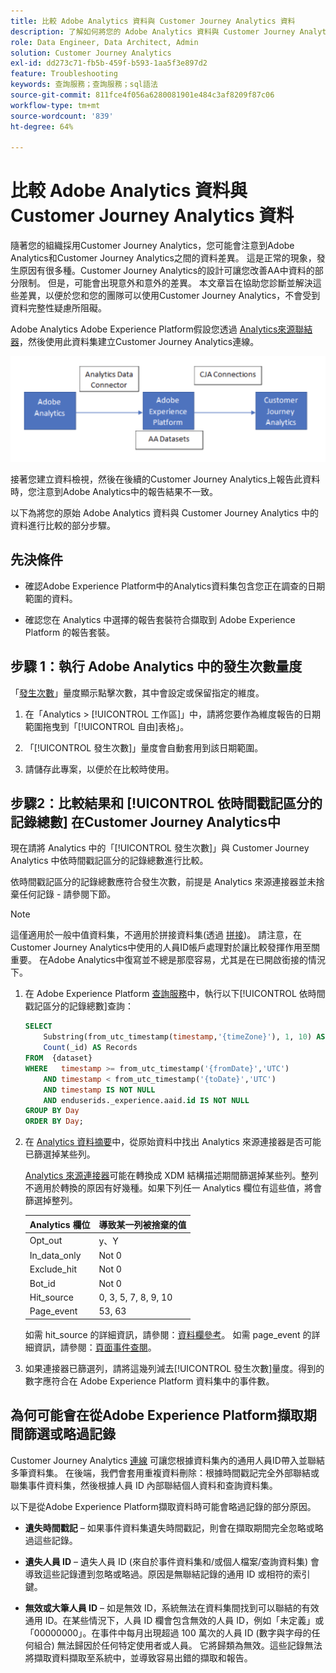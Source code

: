```yaml
---
title: 比較 Adobe Analytics 資料與 Customer Journey Analytics 資料
description: 了解如何將您的 Adobe Analytics 資料與 Customer Journey Analytics 中的資料進行比較
role: Data Engineer, Data Architect, Admin
solution: Customer Journey Analytics
exl-id: dd273c71-fb5b-459f-b593-1aa5f3e897d2
feature: Troubleshooting
keywords: 查詢服務；查詢服務；sql語法
source-git-commit: 811fce4f056a6280081901e484c3af8209f87c06
workflow-type: tm+mt
source-wordcount: '839'
ht-degree: 64%

---
```


# 比較 Adobe Analytics 資料與 Customer Journey Analytics 資料

隨著您的組織採用Customer Journey Analytics，您可能會注意到Adobe Analytics和Customer Journey Analytics之間的資料差異。 這是正常的現象，發生原因有很多種。Customer Journey Analytics的設計可讓您改善AA中資料的部分限制。 但是，可能會出現意外和意外的差異。 本文章旨在協助您診斷並解決這些差異，以便於您和您的團隊可以使用Customer Journey Analytics，不會受到資料完整性疑慮所阻礙。

Adobe Analytics Adobe Experience Platform假設您透過 [Analytics來源聯結器](https://experienceleague.adobe.com/docs/experience-platform/sources/ui-tutorials/create/adobe-applications/analytics.html)，然後使用此資料集建立Customer Journey Analytics連線。

![資料從Adobe Analytics透過Data Connector傳輸至Adobe Experience Platform，並使用CJA連線傳輸至Customer Journey Analytics。](assets/compare.png)

接著您建立資料檢視，然後在後續的Customer Journey Analytics上報告此資料時，您注意到Adobe Analytics中的報告結果不一致。

以下為將您的原始 Adobe Analytics 資料與 Customer Journey Analytics 中的資料進行比較的部分步驟。

## 先決條件

* 確認Adobe Experience Platform中的Analytics資料集包含您正在調查的日期範圍的資料。

* 確認您在 Analytics 中選擇的報告套裝符合擷取到 Adobe Experience Platform 的報告套裝。

## 步驟 1：執行 Adobe Analytics 中的發生次數量度

「[發生次數](https://experienceleague.adobe.com/docs/analytics/components/metrics/occurrences.html)」量度顯示點擊次數，其中會設定或保留指定的維度。

1. 在「Analytics > [!UICONTROL 工作區]」中，請將您要作為維度報告的日期範圍拖曳到「[!UICONTROL 自由]表格」。

1. 「[!UICONTROL 發生次數]」量度會自動套用到該日期範圍。

1. 請儲存此專案，以便於在比較時使用。

## 步驟2：比較結果和 [!UICONTROL 依時間戳記區分的記錄總數] 在Customer Journey Analytics中

現在請將 Analytics 中的「[!UICONTROL 發生次數]」與 Customer Journey Analytics 中依時間戳記區分的記錄總數進行比較。

依時間戳記區分的記錄總數應符合發生次數，前提是 Analytics 來源連接器並未捨棄任何記錄 - 請參閱下節。

>[!NOTE]
>
>這僅適用於一般中值資料集，不適用於拼接資料集(透過 [拼接](/help/stitching/overview.md))。 請注意，在Customer Journey Analytics中使用的人員ID帳戶處理對於讓比較發揮作用至關重要。 在Adobe Analytics中復寫並不總是那麼容易，尤其是在已開啟銜接的情況下。

1. 在 Adobe Experience Platform [查詢服務](https://experienceleague.adobe.com/docs/experience-platform/query/best-practices/adobe-analytics.html)中，執行以下[!UICONTROL 依時間戳記區分的記錄總數]查詢：

   ```sql
   SELECT
       Substring(from_utc_timestamp(timestamp,'{timeZone}'), 1, 10) AS Day,
       Count(_id) AS Records 
   FROM  {dataset}
   WHERE   timestamp >= from_utc_timestamp('{fromDate}','UTC')
       AND timestamp < from_utc_timestamp('{toDate}','UTC')
       AND timestamp IS NOT NULL
       AND enduserids._experience.aaid.id IS NOT NULL
   GROUP BY Day
   ORDER BY Day; 
   ```

1. 在 [Analytics 資料摘要](https://experienceleague.adobe.com/docs/analytics/export/analytics-data-feed/data-feed-contents/datafeeds-reference.html)中，從原始資料中找出 Analytics 來源連接器是否可能已篩選掉某些列。

   [Analytics 來源連接器](https://experienceleague.adobe.com/docs/experience-platform/sources/ui-tutorials/create/adobe-applications/analytics.html)可能在轉換成 XDM 結構描述期間篩選掉某些列。整列不適用於轉換的原因有好幾種。如果下列任一 Analytics 欄位有這些值，將會篩選掉整列。

   | Analytics 欄位 | 導致某一列被捨棄的值 |
   | --- | --- |
   | Opt_out | y、Y |
   | In_data_only | Not 0 |
   | Exclude_hit | Not 0 |
   | Bot_id | Not 0 |
   | Hit_source | 0, 3, 5, 7, 8, 9, 10 |
   | Page_event | 53, 63 |

   如需 hit\_source 的詳細資訊，請參閱：[資料欄參考](https://experienceleague.adobe.com/docs/analytics/export/analytics-data-feed/data-feed-contents/datafeeds-reference.html?lang=zh-Hant)。 如需 page\_event 的詳細資訊，請參閱：[頁面事件查閱](https://experienceleague.adobe.com/docs/analytics/export/analytics-data-feed/data-feed-contents/datafeeds-page-event.html?lang=zh-Hant)。

1. 如果連接器已篩選列，請將這幾列減去[!UICONTROL 發生次數]量度。得到的數字應符合在 Adobe Experience Platform 資料集中的事件數。

## 為何可能會在從Adobe Experience Platform擷取期間篩選或略過記錄

Customer Journey Analytics [連線](/help/connections/create-connection.md) 可讓您根據資料集內的通用人員ID帶入並聯結多筆資料集。 在後端，我們會套用重複資料刪除：根據時間戳記完全外部聯結或聯集事件資料集，然後根據人員 ID 內部聯結個人資料和查詢資料集。

以下是從Adobe Experience Platform擷取資料時可能會略過記錄的部分原因。

* **遺失時間戳記** – 如果事件資料集遺失時間戳記，則會在擷取期間完全忽略或略過這些記錄。

* **遺失人員 ID** – 遺失人員 ID (來自於事件資料集和/或個人檔案/查詢資料集) 會導致這些記錄遭到忽略或略過。原因是無聯結記錄的通用 ID 或相符的索引鍵。

* **無效或大筆人員 ID** – 如是無效 ID，系統無法在資料集間找到可以聯結的有效通用 ID。在某些情況下，人員 ID 欄會包含無效的人員 ID，例如「未定義」或「00000000」。在事件中每月出現超過 100 萬次的人員 ID (數字與字母的任何組合) 無法歸因於任何特定使用者或人員。 它將歸類為無效。這些記錄無法將擷取資料擷取至系統中，並導致容易出錯的擷取和報告。 
